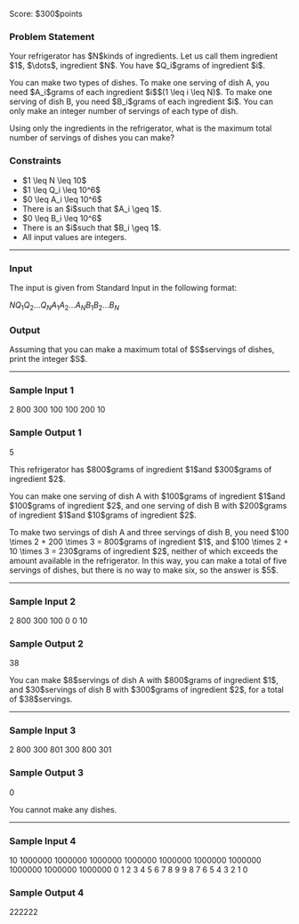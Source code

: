 
<div>

<span>

<span>

<p>
Score: $300$points
</p>

<div>

<section>

### **Problem Statement**

<p>
Your refrigerator has $N$kinds of ingredients. Let us call them ingredient $1$, $\dots$, ingredient $N$. You have $Q_i$grams of ingredient $i$.
</p>

<p>
You can make two types of dishes. To make one serving of dish A, you need $A_i$grams of each ingredient $i$$(1 \leq i \leq N)$. To make one serving of dish B, you need $B_i$grams of each ingredient $i$. You can only make an integer number of servings of each type of dish.
</p>

<p>
Using only the ingredients in the refrigerator, what is the maximum total number of servings of dishes you can make?
</p>

</section>

</div>

<div>

<section>

### **Constraints**

<ul>

<li>
$1 \leq N \leq 10$
</li>

<li>
$1 \leq Q_i \leq 10^6$
</li>

<li>
$0 \leq A_i \leq 10^6$
</li>

<li>
There is an $i$such that $A_i \geq 1$.
</li>

<li>
$0 \leq B_i \leq 10^6$
</li>

<li>
There is an $i$such that $B_i \geq 1$.
</li>

<li>
All input values are integers.
</li>

</ul>

</section>

</div>

---

<div>

<div>

<section>

### **Input**

<p>
The input is given from Standard Input in the following format:
</p>

<div>

$N$$Q_1$$Q_2$$\dots$$Q_N$$A_1$$A_2$$\dots$$A_N$$B_1$$B_2$$\dots$$B_N$
</div>

</section>

</div>

<div>

<section>

### **Output**

<p>
Assuming that you can make a maximum total of $S$servings of dishes, print the integer $S$.
</p>

</section>

</div>

</div>

---

<div>

<section>

### **Sample Input 1**

<div>

2
800 300
100 100
200 10

</div>

</section>

</div>

<div>

<section>

### **Sample Output 1**

<div>

5

</div>

<p>
This refrigerator has $800$grams of ingredient $1$and $300$grams of ingredient $2$.
</p>

<p>
You can make one serving of dish A with $100$grams of ingredient $1$and $100$grams of ingredient $2$, and one serving of dish B with $200$grams of ingredient $1$and $10$grams of ingredient $2$.
</p>

<p>
To make two servings of dish A and three servings of dish B, you need $100 \times 2 + 200 \times 3 = 800$grams of ingredient $1$, and $100 \times 2 + 10 \times 3 = 230$grams of ingredient $2$, neither of which exceeds the amount available in the refrigerator. In this way, you can make a total of five servings of dishes, but there is no way to make six, so the answer is $5$.
</p>

</section>

</div>

---

<div>

<section>

### **Sample Input 2**

<div>

2
800 300
100 0
0 10

</div>

</section>

</div>

<div>

<section>

### **Sample Output 2**

<div>

38

</div>

<p>
You can make $8$servings of dish A with $800$grams of ingredient $1$, and $30$servings of dish B with $300$grams of ingredient $2$, for a total of $38$servings.
</p>

</section>

</div>

---

<div>

<section>

### **Sample Input 3**

<div>

2
800 300
801 300
800 301

</div>

</section>

</div>

<div>

<section>

### **Sample Output 3**

<div>

0

</div>

<p>
You cannot make any dishes.
</p>

</section>

</div>

---

<div>

<section>

### **Sample Input 4**

<div>

10
1000000 1000000 1000000 1000000 1000000 1000000 1000000 1000000 1000000 1000000
0 1 2 3 4 5 6 7 8 9
9 8 7 6 5 4 3 2 1 0

</div>

</section>

</div>

<div>

<section>

### **Sample Output 4**

<div>

222222

</div>

</section>

</div>

</span>

</span>

</div>
